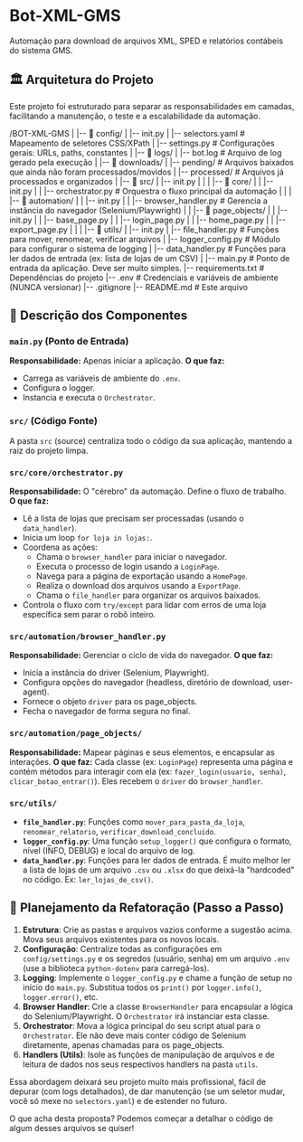 # Bot-XML-GMS

Automação para download de arquivos XML, SPED e relatórios contábeis do sistema GMS.

## 🏛️ Arquitetura do Projeto

Este projeto foi estruturado para separar as responsabilidades em camadas, facilitando a manutenção, o teste e a escalabilidade da automação.

/BOT-XML-GMS
|
|-- 📂 config/
|   |-- init.py
|   |-- selectors.yaml        # Mapeamento de seletores CSS/XPath
|   |-- settings.py           # Configurações gerais: URLs, paths, constantes
|
|-- 📂 logs/
|   |-- bot.log               # Arquivo de log gerado pela execução
|
|-- 📂 downloads/
|   |-- pending/              # Arquivos baixados que ainda não foram processados/movidos
|   |-- processed/            # Arquivos já processados e organizados
|
|-- 📂 src/
|   |-- init.py
|   |
|   |-- 📂 core/
|   |   |-- init.py
|   |   |-- orchestrator.py   # Orquestra o fluxo principal da automação
|   |
|   |-- 📂 automation/
|   |   |-- init.py
|   |   |-- browser_handler.py # Gerencia a instância do navegador (Selenium/Playwright)
|   |   |-- 📂 page_objects/
|   |       |-- init.py
|   |       |-- base_page.py
|   |       |-- login_page.py
|   |       |-- home_page.py
|   |       |-- export_page.py
|   |
|   |-- 📂 utils/
|       |-- init.py
|       |-- file_handler.py     # Funções para mover, renomear, verificar arquivos
|       |-- logger_config.py    # Módulo para configurar o sistema de logging
|       |-- data_handler.py     # Funções para ler dados de entrada (ex: lista de lojas de um CSV)
|
|-- main.py                     # Ponto de entrada da aplicação. Deve ser muito simples.
|-- requirements.txt            # Dependências do projeto
|-- .env                        # Credenciais e variáveis de ambiente (NUNCA versionar)
|-- .gitignore
|-- README.md                   # Este arquivo

## 📄 Descrição dos Componentes

### `main.py` (Ponto de Entrada)
**Responsabilidade:** Apenas iniciar a aplicação.
**O que faz:**
- Carrega as variáveis de ambiente do `.env`.
- Configura o logger.
- Instancia e executa o `Orchestrator`.

### `src/` (Código Fonte)
A pasta `src` (source) centraliza todo o código da sua aplicação, mantendo a raiz do projeto limpa.

### `src/core/orchestrator.py`
**Responsabilidade:** O "cérebro" da automação. Define o fluxo de trabalho.
**O que faz:**
- Lê a lista de lojas que precisam ser processadas (usando o `data_handler`).
- Inicia um loop `for loja in lojas:`.
- Coordena as ações:
    - Chama o `browser_handler` para iniciar o navegador.
    - Executa o processo de login usando a `LoginPage`.
    - Navega para a página de exportação usando a `HomePage`.
    - Realiza o download dos arquivos usando a `ExportPage`.
    - Chama o `file_handler` para organizar os arquivos baixados.
- Controla o fluxo com `try/except` para lidar com erros de uma loja específica sem parar o robô inteiro.

### `src/automation/browser_handler.py`
**Responsabilidade:** Gerenciar o ciclo de vida do navegador.
**O que faz:**
- Inicia a instância do driver (Selenium, Playwright).
- Configura opções do navegador (headless, diretório de download, user-agent).
- Fornece o objeto `driver` para os page_objects.
- Fecha o navegador de forma segura no final.

### `src/automation/page_objects/`
**Responsabilidade:** Mapear páginas e seus elementos, e encapsular as interações.
**O que faz:** Cada classe (ex: `LoginPage`) representa uma página e contém métodos para interagir com ela (ex: `fazer_login(usuario, senha)`, `clicar_botao_entrar()`). Eles recebem o `driver` do `browser_handler`.

### `src/utils/`
- **`file_handler.py`**: Funções como `mover_para_pasta_da_loja`, `renomear_relatorio`, `verificar_download_concluido`.
- **`logger_config.py`**: Uma função `setup_logger()` que configura o formato, nível (INFO, DEBUG) e local do arquivo de log.
- **`data_handler.py`**: Funções para ler dados de entrada. É muito melhor ler a lista de lojas de um arquivo `.csv` ou `.xlsx` do que deixá-la "hardcoded" no código. Ex: `ler_lojas_de_csv()`.

## 🚀 Planejamento da Refatoração (Passo a Passo)

1.  **Estrutura**: Crie as pastas e arquivos vazios conforme a sugestão acima. Mova seus arquivos existentes para os novos locais.
2.  **Configuração**: Centralize todas as configurações em `config/settings.py` e os segredos (usuário, senha) em um arquivo `.env` (use a biblioteca `python-dotenv` para carregá-los).
3.  **Logging**: Implemente o `logger_config.py` e chame a função de setup no início do `main.py`. Substitua todos os `print()` por `logger.info()`, `logger.error()`, etc.
4.  **Browser Handler**: Crie a classe `BrowserHandler` para encapsular a lógica do Selenium/Playwright. O `Orchestrator` irá instanciar esta classe.
5.  **Orchestrator**: Mova a lógica principal do seu script atual para o `Orchestrator`. Ele não deve mais conter código de Selenium diretamente, apenas chamadas para os page_objects.
6.  **Handlers (Utils)**: Isole as funções de manipulação de arquivos e de leitura de dados nos seus respectivos handlers na pasta `utils`.

Essa abordagem deixará seu projeto muito mais profissional, fácil de depurar (com logs detalhados), de dar manutenção (se um seletor mudar, você só mexe no `selectors.yaml`) e de estender no futuro.

O que acha desta proposta? Podemos começar a detalhar o código de algum desses arquivos se quiser!
